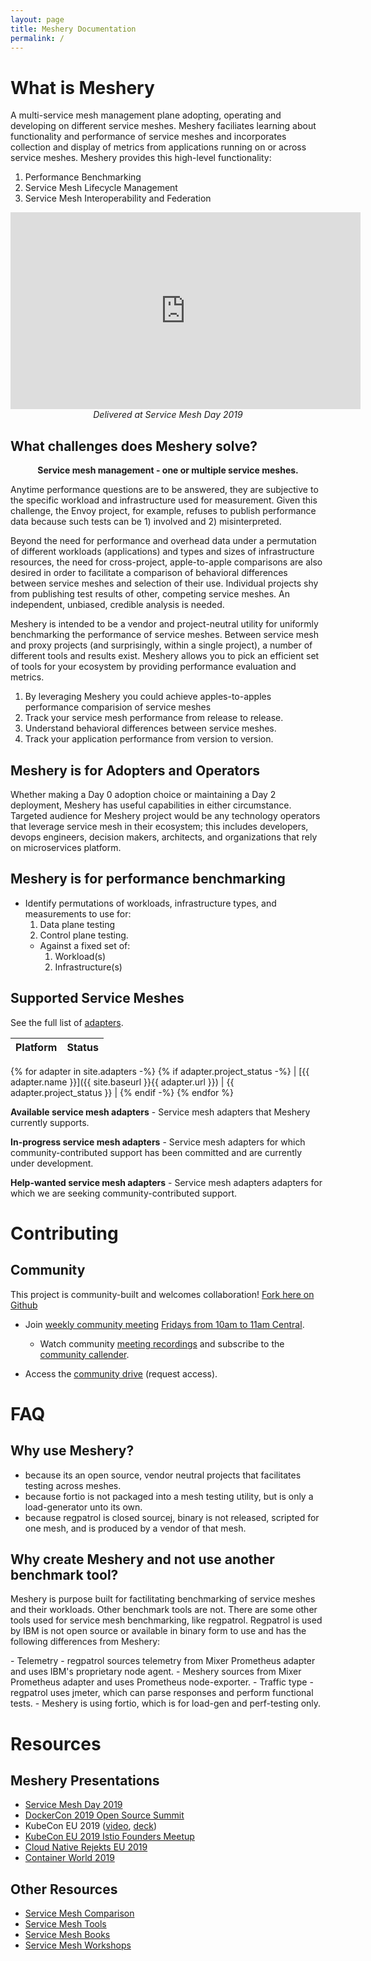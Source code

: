 ```yaml
---
layout: page
title: Meshery Documentation
permalink: /
---
```

# What is Meshery 
A multi-service mesh management plane adopting, operating and developing on different service meshes. 
Meshery faciliates learning about functionality and performance of service meshes and incorporates collection and display of metrics from applications running on or across service meshes. 
Meshery provides this high-level functionality: 

1. Performance Benchmarking
1. Service Mesh Lifecycle Management
1. Service Mesh Interoperability and Federation

<div style="text-align:center;">
<iframe width="560" height="315" src="https://www.youtube.com/embed/CFj1O_uyhhs" frameborder="0" allow="accelerometer; autoplay; encrypted-media; gyroscope; picture-in-picture" allowfullscreen></iframe><br /><i>Delivered at Service Mesh Day 2019</i></div>

## What challenges does Meshery solve? 
<p style="text-align:center;"><b>Service mesh management - one or multiple service meshes.</b><br /></p>

<p style="margin-bottom:1em; margin-top:1em;">Anytime performance questions are to be answered, they are subjective to the specific workload and infrastructure used for measurement. Given this challenge, the Envoy project, for example, refuses to publish performance data because such tests can be 1) involved and 2) misinterpreted.</p>


<p style="margin-bottom:1em; margin-top:1em;">Beyond the need for performance and overhead data under a permutation of different workloads (applications) and types and sizes of infrastructure resources, the need for cross-project, apple-to-apple comparisons are also desired in order to facilitate a comparison of behavioral differences between service meshes and selection of their use. Individual projects shy from publishing test results of other, competing service meshes. An independent, unbiased, credible analysis is needed.<br /></p>

<p style="margin-bottom:1em; margin-top:1em;">Meshery is intended to be a vendor and project-neutral utility for uniformly benchmarking the performance of service meshes. Between service mesh and proxy projects (and surprisingly, within a single project), a number of different tools and results exist. Meshery allows you to pick an efficient set of tools for your ecosystem by providing performance evaluation and metrics.<br /></p>

1. By leveraging Meshery you could achieve apples-to-apples performance comparision of service meshes
1. Track your service mesh performance from release to release.
1. Understand behavioral differences between service meshes.
1. Track your application performance from version to version.

## Meshery is for Adopters and Operators
Whether making a Day 0 adoption choice or maintaining a Day 2 deployment, Meshery has useful capabilities in either circumstance. Targeted audience for Meshery project would be any technology operators that leverage service mesh in their ecosystem; this includes developers, devops engineers, decision makers, architects, and organizations that rely on microservices platform. 

## Meshery is for performance benchmarking
- Identify permutations of workloads, infrastructure types, and measurements to use for: 
    1. Data plane testing
    1. Control plane testing.
    - Against a fixed set of:
        1. Workload(s)
        1. Infrastructure(s)

## Supported Service Meshes
See the full list of [adapters](installation/adapters).

| Platform      | Status        |
| :------------ | :------------ |
{% for adapter in site.adapters -%}
{% if adapter.project_status -%}
| [{{ adapter.name }}]({{ site.baseurl }}{{ adapter.url }}) | {{ adapter.project_status }} |
{% endif -%}
{% endfor %}

**Available service mesh adapters** - Service mesh adapters that Meshery currently supports.

**In-progress service mesh adapters** - Service mesh adapters for which community-contributed support has been committed and are currently under development.

**Help-wanted service mesh adapters** - Service mesh adapters adapters for which we are seeking community-contributed support.

# Contributing

## Community
This project is community-built and welcomes collaboration! [Fork here on Github](https://github.com/layer5io/meshery)

* Join [weekly community meeting](https://docs.google.com/document/d/1c07UO9dS7_tFD-ClCWHIrEzRnzUJoFQ10EzfJTpS7FY/edit?usp=sharing) [Fridays from 10am to 11am Central](/assets/projects/meshery/Meshery-Community-Meeting.ics). 
  * Watch community [meeting recordings](https://www.youtube.com/playlist?list=PL3A-A6hPO2IMPPqVjuzgqNU5xwnFFn3n0) and subscribe to the [community callender](https://bit.ly/2SbrRhe).

* Access the [community drive](https://drive.google.com/drive/u/4/folders/0ABH8aabN4WAKUk9PVA) (request access).

# FAQ 

## Why use Meshery?
* because its an open source, vendor neutral projects that facilitates testing across meshes.
* because fortio is not packaged into a mesh testing utility, but is only a load-generator unto its own.
* because regpatrol is closed sourcej, binary is not released, scripted for one mesh, and is produced by a vendor of that mesh.

## Why create Meshery and not use another benchmark tool?
<p style="margin-bottom:1em; margin-top:1em;">Meshery is purpose built for factilitating benchmarking of service meshes and their workloads. Other benchmark tools are not. There are some other tools used for service mesh benchmarking, like regpatrol. Regpatrol is used by IBM is not open source or available in binary form to use and has the following differences from Meshery:</p>
- Telemetry - regpatrol sources telemetry from Mixer Prometheus adapter and uses IBM's proprietary node agent.
- Meshery sources from Mixer Prometheus adapter and uses Prometheus node-exporter.
- Traffic type - regpatrol uses jmeter, which can parse responses and perform functional tests.
- Meshery is using fortio, which is for load-gen and perf-testing only.

# Resources

## Meshery Presentations
- [Service Mesh Day 2019](https://youtu.be/CFj1O_uyhhs)
- [DockerCon 2019 Open Source Summit](https://www.docker.com/dockercon/2019-videos?watch=open-source-summit-service-mesh)
- KubeCon EU 2019 ([video](https://www.youtube.com/watch?v=LxP-yHrKL4M&list=PLYjO73_1efChX9NuRaU7WocTbgrfvCoPE), [deck](https://calcotestudios.com/talks/decks/slides-kubecon-eu-2019-service-meshes-at-what-cost.html))
- [KubeCon EU 2019 Istio Founders Meetup](https://calcotestudios.com/talks/decks/slides-istio-meetup-kubecon-eu-2019-istio-at-scale-large-and-small.html)
- [Cloud Native Rejekts EU 2019](https://calcotestudios.com/talks/decks/slides-cloud-native-rejekts-2019-evaluating-service-meshes.html)
- [Container World 2019](https://calcotestudios.com/talks/decks/slides-container-world-2019-service-meshes-but-at-what-cost.html)

## Other Resources
- [Service Mesh Comparison](https://layer5.io/landscape)
- [Service Mesh Tools](https://layer5.io/landscape#tools)
- [Service Mesh Books](https://layer5.io/books)
- [Service Mesh Workshops](https://layer5.io/workshops)
